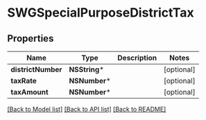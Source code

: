 # SWGSpecialPurposeDistrictTax

## Properties
Name | Type | Description | Notes
------------ | ------------- | ------------- | -------------
**districtNumber** | **NSString*** |  | [optional] 
**taxRate** | **NSNumber*** |  | [optional] 
**taxAmount** | **NSNumber*** |  | [optional] 

[[Back to Model list]](../README.md#documentation-for-models) [[Back to API list]](../README.md#documentation-for-api-endpoints) [[Back to README]](../README.md)


